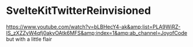 # SvelteKitTwitterReinvisioned
https://www.youtube.com/watch?v=bLBHecY4-ak&amp;list=PLA9WiRZ-IS_zXZZyW4qfj0akvOAtk6MFS&amp;index=1&amp;ab_channel=JoyofCode but with a little flair

